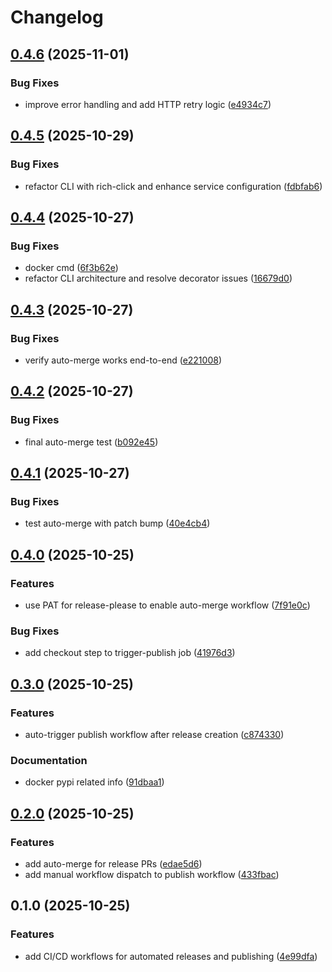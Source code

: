 # Changelog

## [0.4.6](https://github.com/BlueConfetti/lumarr/compare/v0.4.5...v0.4.6) (2025-11-01)


### Bug Fixes

* improve error handling and add HTTP retry logic ([e4934c7](https://github.com/BlueConfetti/lumarr/commit/e4934c70d0dc16bc88ce46ed5c780378e5781e6d))

## [0.4.5](https://github.com/BlueConfetti/lumarr/compare/v0.4.4...v0.4.5) (2025-10-29)


### Bug Fixes

* refactor CLI with rich-click and enhance service configuration ([fdbfab6](https://github.com/BlueConfetti/lumarr/commit/fdbfab6d3f29c09072b494d6c65e89ad06e1460f))

## [0.4.4](https://github.com/BlueConfetti/lumarr/compare/v0.4.3...v0.4.4) (2025-10-27)


### Bug Fixes

* docker cmd ([6f3b62e](https://github.com/BlueConfetti/lumarr/commit/6f3b62e4c6c9711dc5701813648fc9f939bc3105))
* refactor CLI architecture and resolve decorator issues ([16679d0](https://github.com/BlueConfetti/lumarr/commit/16679d0213f0a7935c3bef946785a279c9e4ddbf))

## [0.4.3](https://github.com/BlueConfetti/lumarr/compare/v0.4.2...v0.4.3) (2025-10-27)


### Bug Fixes

* verify auto-merge works end-to-end ([e221008](https://github.com/BlueConfetti/lumarr/commit/e2210087f1f5a7fdb3c6b2f8d66866752cbd3f67))

## [0.4.2](https://github.com/BlueConfetti/lumarr/compare/v0.4.1...v0.4.2) (2025-10-27)


### Bug Fixes

* final auto-merge test ([b092e45](https://github.com/BlueConfetti/lumarr/commit/b092e458f8be0a73281c8fb0fc56273673e98fde))

## [0.4.1](https://github.com/BlueConfetti/lumarr/compare/v0.4.0...v0.4.1) (2025-10-27)


### Bug Fixes

* test auto-merge with patch bump ([40e4cb4](https://github.com/BlueConfetti/lumarr/commit/40e4cb4240116f4d3051ee492452ee33dd4770b0))

## [0.4.0](https://github.com/BlueConfetti/lumarr/compare/v0.3.0...v0.4.0) (2025-10-25)


### Features

* use PAT for release-please to enable auto-merge workflow ([7f91e0c](https://github.com/BlueConfetti/lumarr/commit/7f91e0c21243955d031bd7cedf97b188bec400f2))


### Bug Fixes

* add checkout step to trigger-publish job ([41976d3](https://github.com/BlueConfetti/lumarr/commit/41976d372e1e0680118e2019c17a54156f65c65b))

## [0.3.0](https://github.com/BlueConfetti/lumarr/compare/v0.2.0...v0.3.0) (2025-10-25)


### Features

* auto-trigger publish workflow after release creation ([c874330](https://github.com/BlueConfetti/lumarr/commit/c874330dd744f3b93e595521e8ae5dda6106376a))


### Documentation

* docker pypi related info ([91dbaa1](https://github.com/BlueConfetti/lumarr/commit/91dbaa18d82d1ffd61dc426edad7f55bb480f6c0))

## [0.2.0](https://github.com/BlueConfetti/lumarr/compare/v0.1.0...v0.2.0) (2025-10-25)


### Features

* add auto-merge for release PRs ([edae5d6](https://github.com/BlueConfetti/lumarr/commit/edae5d686027cfee7163f47ce3d9e0ba7ad46fc3))
* add manual workflow dispatch to publish workflow ([433fbac](https://github.com/BlueConfetti/lumarr/commit/433fbacff1b8529ebb5930179518b175d9bcc62a))

## 0.1.0 (2025-10-25)


### Features

* add CI/CD workflows for automated releases and publishing ([4e99dfa](https://github.com/BlueConfetti/lumarr/commit/4e99dfa763dd658ce7b366e6ae596e84c93bbabf))
